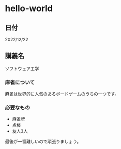 # hello-world

## 日付
2022/12/22

## 講義名
ソフトウェア工学

### 麻雀について
麻雀は世界的に人気のあるボードゲームのうちの一つです。

### 必要なもの
 - 麻雀牌
 - 点棒
 - 友人3人

最後が一番難しいので頑張りましょう。
